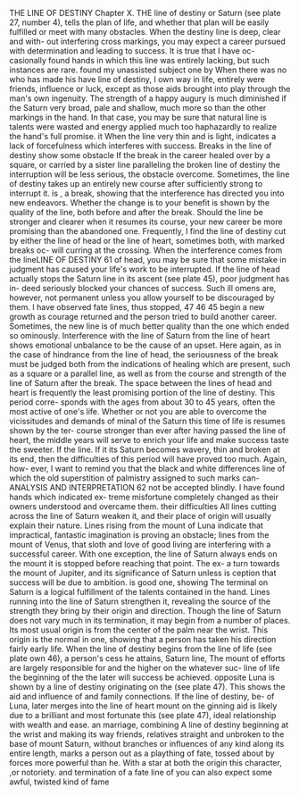 
THE LINE OF DESTINY
Chapter X.
THE
line of destiny or Saturn (see plate 27, number 4), tells the
plan of life, and whether that plan will be easily fulfilled or meet
with many obstacles. When the destiny line is deep, clear and with-
out interfering cross markings, you may expect a career pursued with
determination and leading to success. It is true that I have oc-
casionally found hands in which this line was entirely lacking, but
such instances are rare.
found
my
unassisted
subject one
by
When
there
was no
who has made
his
have
line of destiny, I
own way
in
life,
entirely
were
friends, influence or luck, except as those aids
brought into play through the man's own ingenuity.
The strength of a happy augury is much diminished
if
the Saturn
very broad, pale and shallow, much more so than the other
markings in the hand. In that case, you may be sure that natural
line is
talents were
wasted and energy applied much too haphazardly to
realize the hand's full promise.
it
When
the line
very thin and
is
light,
indicates a lack of forcefulness which interferes with success.
Breaks in the
line of destiny
show some obstacle
If the
break
in the career
healed over by a
square, or carried by a sister line paralleling the broken line of
destiny the interruption will be less serious, the obstacle overcome.
Sometimes, the line of destiny takes up an entirely new course after
sufficiently strong to interrupt
it.
is
,
a break, showing that the interference has directed you into new
endeavors. Whether the change is to your benefit is shown by the
quality of the line, both before and after the break. Should the line
be stronger and clearer when it resumes its course, your new career
be more promising than the abandoned one.
Frequently, I find the line of destiny cut by either the line of
head or the line of heart, sometimes both, with marked breaks oc-
will
curring at the crossing.
When
the interference
comes from the
lineLINE OF DESTINY
61
of head, you may be sure that some mistake in judgment has caused
your life's work to be interrupted. If the line of head actually stops
the Saturn line in its ascent (see plate 45), poor judgment has in-
deed seriously blocked your chances of success. Such ill omens are,
however, not permanent unless you allow yourself to be discouraged
by them.
I
have observed
fate lines, thus stopped,
47
46
45
begin a new
growth as courage returned and the person tried to build another
career. Sometimes, the new line is of much better quality than the
one which ended so ominously.
Interference with the line of Saturn from the line of heart shows
emotional unbalance to be the cause of an upset. Here again, as in
the case of hindrance from the line of head, the seriousness of the
break must be judged both from the indications of healing which
are present, such as a square or a parallel line, as well as from the
course and strength of the line of Saturn after the break.
The space between the lines of head and heart is frequently the
least promising portion of the line of destiny. This period corre-
sponds with the ages from about 30 to 45 years, often the most
active of one's life. Whether or not you are able to overcome the
vicissitudes
and demands of
minal of the Saturn
this time of life is
resumes
shown by the
ter-
course stronger than
ever after having passed the line of heart, the middle years will
serve to enrich your life and make success taste the sweeter. If the
line.
If
it
its
Saturn becomes wavery, thin and broken at its end, then the
difficulties of this period will have proved too much. Again, how-
ever, I want to remind you that the black and white differences
line of
which the old superstition of palmistry assigned
to such
marks can-ANALYSIS AND INTERPRETATION
62
not be accepted blindly. I have found hands which indicated ex-
treme misfortune completely changed as their owners understood
and overcame them.
their difficulties
All lines cutting across the line of Saturn weaken it, and their
place of origin will usually explain their nature. Lines rising from the
mount
of
Luna
indicate that impractical, fantastic imagination
is
proving an obstacle; lines from the mount of Venus, that sloth and
love of good living are interfering with a successful career.
With one exception, the line of Saturn always ends on the mount
it is stopped before reaching that point. The ex-
a turn towards the mount of Jupiter, and its significance
of Saturn unless
is
ception
that success will be due to ambition.
is
good one, showing
The
terminal on Saturn
is
a
logical fulfillment of the talents contained in the
hand.
Lines running into the line of Saturn strengthen it, revealing the
source of the strength they bring by their origin and direction.
Though the line of Saturn does not vary much in its termination,
it may begin from a number of places. Its most usual origin is from
the center of the palm near the wrist. This origin is the normal
in
one, showing that a person has taken his direction fairly early
life. When the line of destiny begins from the line of life (see plate
own
46), a person's
cess
he
attains,
Saturn line,
The
mount of
efforts are largely responsible for
and the higher on the
whatever suc-
line of life the beginning of the
the later will success be achieved.
opposite
Luna
is
shown by a
line of destiny originating
on the
(see plate 47). This shows the aid and influence of
and family connections. If the line of destiny, be-
of Luna, later merges into the line of heart
mount
on
the
ginning
aid
is likely due to a brilliant and most fortunate
this
(see plate 47),
ideal relationship with wealth and ease.
an
marriage, combining
A line of destiny beginning at the wrist and making its way
friends, relatives
straight
and unbroken
to the base of
mount
Saturn, without branches
or influences of any kind along its entire length, marks a person out
as a plaything of fate, tossed about by forces more powerful than
he.
With a
star at both the origin
this character,
,or
notoriety.
and termination of a
fate line of
you can also expect some awful, twisted kind of fame

